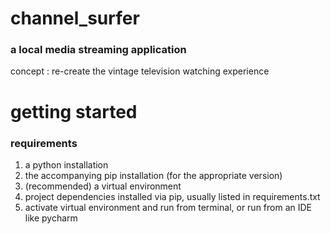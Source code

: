 # channel_surfer
### a local media streaming application
concept : re-create the vintage television watching experience


# getting started  
### requirements  
1. a python installation  
2. the accompanying pip installation (for the appropriate version)  
3. (recommended) a virtual environment
4. project dependencies installed via pip, usually listed in requirements.txt
5. activate virtual environment and run from terminal, or run from an IDE like pycharm


